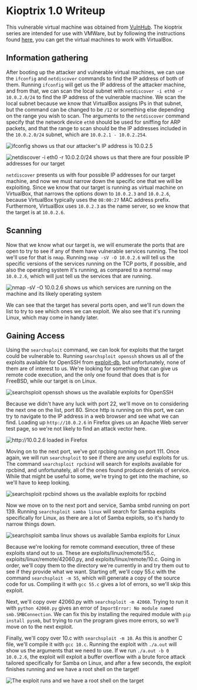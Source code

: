 # Kioptrix 1.0 Writeup

This vulnerable virtual machine was obtained from [VulnHub](https://www.vulnhub.com/entry/kioptrix-level-1-1,22/ "URL for kioptrix 1.0"). The kioptrix series are intended for use with VMWare, but by following the instructions found [here](http://hypn.za.net/blog/2017/07/15/running-kioptrix-level-1-and-others-in-virtualbox/ "running kioptrix in VirtualBox"), you can get the virtual machines to work with VirtualBox.

## Information gathering

After booting up the attacker and vulnerable virtual machines, we can use the `ifconfig` and `netdiscover` commands to find the IP address of both of them. Running `ifconfig` will get us the IP address of the attacker machine, and from that, we can scan the local subnet with `netdiscover -i eth0 -r 10.0.2.0/24` to find the IP address of the vulnerable machine. We scan the local subnet because we know that VirtualBox assigns IPs in that subnet, but the command can be changed to be `/12` or something else depending on the range you wish to scan. The arguments to the `netdiscover` command specify that the network device `eth0` should be used for sniffing for ARP packets, and that the range to scan should be the IP addresses included in the `10.0.2.0/24` subnet, which are `10.0.2.1 - 10.0.2.254`.

![](images/ifconfig.png "ifconfig shows us that our attacker's IP address is 10.0.2.5")

![](images/netdiscover.png "netdiscover -i eth0 -r 10.0.2.0/24 shows us that there are four possible IP addresses for our target")

`netdiscover` presents us with four possible IP addresses for our target machine, and now we must narrow down the specific one that we will be exploiting. Since we know that our target is running as virtual machine on VirtualBox, that narrows the options down to `10.0.2.3` and `10.0.2.6`, because VirtualBox typically uses the `08:00:27` MAC address prefix. Furthermore, VirtualBox uses `10.0.2.3` as the name server, so we know that the target is at `10.0.2.6`.

## Scanning

Now that we know what our target is, we will enumerate the ports that are open to try to see if any of them have vulnerable services running. The tool we'll use for that is `nmap`. Running `nmap -sV -O 10.0.2.6` will tell us the specific versions of the services running on the TCP ports, if possible, and also the operating system it's running, as compared to a normal `nmap 10.0.2.6`, which will just tell us the services that are running.

![](images/nmap.png "nmap -sV -O 10.0.2.6 shows us which services are running on the machine and its likely operating system")

We can see that the target has several ports open, and we'll run down the list to try to see which ones we can exploit. We also see that it's running Linux, which may come in handy later.

## Gaining Access

Using the `searchsploit` command, we can look for exploits that the target could be vulnerable to. Running `searchsploit openssh` shows us all of the exploits available for OpenSSH from [exploit-db](https://www.exploit-db.com/ "exploit-db"), but unfortunately, none of them are of interest to us. We're looking for something that can give us remote code execution, and the only one found that does that is for FreeBSD, while our target is on Linux.

![](images/openssh.png "searchsploit openssh shows us the available exploits for OpenSSH")

Because we didn't have any luck with port 22, we'll move on to considering the next one on the list, port 80. Since http is running on this port, we can try to navigate to the IP address in a web browser and see what we can find. Loading up `http://10.0.2.6` in Firefox gives us an Apache Web server test page, so we're not likely to find an attack vector here.

![](images/web.png "http://10.0.2.6 loaded in Firefox")

Moving on to the next port, we've got rpcbing running on port 111. Once again, we will run `searchsploit` to see if there are any useful exploits for us. The command `searchsploit rpcbind` will search for exploits available for rpcbind, and unfortunately, all of the ones found produce denials of service. While that might be useful to some, we're trying to get into the machine, so we'll have to keep looking.

![](images/rpcbind.png "searchsploit rpcbind shows us the available exploits for rpcbind")

Now we move on to the next port and service, Samba smbd running on port 139. Running `searchsploit samba linux` will search for Samba exploits specifically for Linux, as there are a lot of Samba exploits, so it's handy to narrow things down.

![](images/samba.png "searchsploit samba linux shows us available Samba exploits for Linux")

Because we're looking for remote command execution, three of these exploits stand out to us. These are exploits/linux/remote/55.c, exploits/linux/remote/42060.py, and exploits/linux/remote/10.c. Going in order, we'll copy them to the directory we're currently in and try them out to see if they provide what we want. Starting off, we'll copy 55.c with the command `searchsploit -m 55`, which will generate a copy of the source code for us. Compiling it with `gcc 55.c` gives a lot of errors, so we'll skip this exploit.

Next, we'll copy over 42060.py with `searchsploit -m 42060`. Trying to run it with `python 42060.py` gives an error of `ImportError: No module named smb.SMBConnection`. We can fix this by installing the required module with `pip install pysmb`, but trying to run the program gives more errors, so we'll move on to the next exploit.

Finally, we'll copy over 10.c with `searchsploit -m 10`. As this is another C file, we'll compile it with `gcc 10.c`. Running the exploit with `./a.out` will show us the arguments that we need to use. If we run `./a.out -b 0 10.0.2.6`, the exploit will exploit a buffer overflow with a brute force attack tailored specifically for Samba on Linux, and after a few seconds, the exploit finishes running and we have a root shell on the target!

![](images/exploit.png "The exploit runs and we have a root shell on the target")
